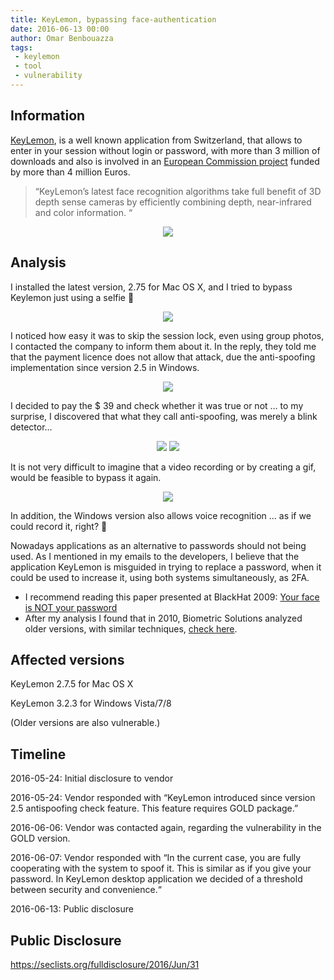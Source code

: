 ```yaml
---
title: KeyLemon, bypassing face-authentication
date: 2016-06-13 00:00
author: Omar Benbouazza
tags:
 - keylemon
 - tool
 - vulnerability
---
```

## Information
[KeyLemon](https://www.keylemon.com/app/#app-download), is a well known application from Switzerland, that allows to enter in your session without login or password, with more than 3 million of downloads and also is involved in an [European Commission project](http://europa.eu/rapid/press-release_MEMO-13-924_en.htm) funded by more than 4 million Euros.

> “KeyLemon’s latest face recognition algorithms take full benefit of 3D depth sense cameras by efficiently combining depth, near-infrared and color information. “

<p align="center">
  <img src="https://i.imgur.com/7VeNL5h.png"/>
</p>

## Analysis

I installed the latest version, 2.75 for Mac OS X, and I tried to bypass Keylemon just using a selfie 🙂

<p align="center">
<a href="http://www.youtube.com/watch?feature=player_embedded&v=wPuVUj5mRgI
" target="_blank"><img src="http://img.youtube.com/vi/wPuVUj5mRgI/0.jpg"/></a>
</p>

I noticed how easy it was to skip the session lock, even using group photos, I contacted the company to inform them about it. In the reply, they told me that the payment licence does not allow that attack, due the anti-spoofing implementation since version 2.5 in Windows.

<p align="center">
  <img src="https://i.imgur.com/8O33s8q.png"/>
</p>

I decided to pay the $ 39 and check whether it was true or not … to my surprise, I discovered that what they call anti-spoofing, was merely a blink detector…

<p align="center">
  <img src="https://i.imgur.com/J9ehSZS.png"/>
  <img src="https://i.imgur.com/siXinkB.png"/>

</p>

It is not very difficult to imagine that a video recording or by creating a gif, would be feasible to bypass it again.

<p align="center">
<a href="http://www.youtube.com/watch?feature=player_embedded&v=pCaEJoch6Zc
" target="_blank"><img src="http://img.youtube.com/vi/pCaEJoch6Zc/0.jpg"/></a>
</p>

In addition, the Windows version also allows voice recognition … as if we could record it, right? 🙂

Nowadays  applications as an alternative to passwords should not being used. As I mentioned in my emails to the developers, I believe that the application KeyLemon is misguided in trying to replace a password, when it could be used to increase it, using both systems simultaneously, as 2FA.

- I recommend reading this paper presented at BlackHat 2009: [Your face is NOT your password](https://www.omarbv.com/wp-content/uploads/2016/06/BlackHat-DC-09-Nguyen-Face-not-your-password.pdf)
- After my analysis I found that in 2010, Biometric Solutions analyzed older versions, with similar techniques, [check here](http://www.biometric-solutions.com/software/reviews.php?story=keylemon).

## Affected versions

KeyLemon 2.7.5 for Mac OS X

KeyLemon 3.2.3 for Windows Vista/7/8

(Older versions are also vulnerable.)

## Timeline

2016-05-24: Initial disclosure to vendor

2016-05-24: Vendor responded with “KeyLemon introduced since version 2.5 antispoofing check feature. This feature requires GOLD package.” 

2016-06-06: Vendor was contacted again, regarding the vulnerability in the GOLD version. 

2016-06-07: Vendor responded with “In the current case, you are fully cooperating with the system to spoof it. This is similar as if you give your password. In KeyLemon desktop application we decided of a threshold between security and convenience.“

2016-06-13: Public disclosure

  
## Public Disclosure
https://seclists.org/fulldisclosure/2016/Jun/31
